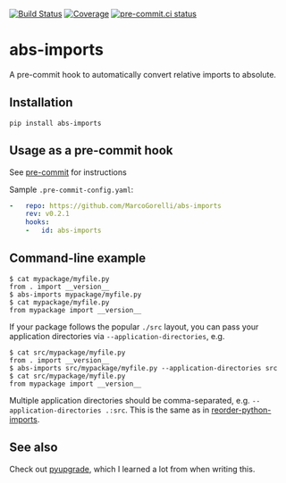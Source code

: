 [![Build Status](https://github.com/MarcoGorelli/abs-imports/workflows/tox/badge.svg)](https://github.com/MarcoGorelli/abs-imports/actions?workflow=tox)
[![Coverage](https://codecov.io/gh/MarcoGorelli/abs-imports/branch/main/graph/badge.svg)](https://codecov.io/gh/MarcoGorelli/abs-imports)
[![pre-commit.ci status](https://results.pre-commit.ci/badge/github/MarcoGorelli/abs-imports/main.svg)](https://results.pre-commit.ci/latest/github/MarcoGorelli/abs-imports/main)

abs-imports
===========

A pre-commit hook to automatically convert relative imports to absolute.

## Installation

```
pip install abs-imports
```

## Usage as a pre-commit hook

See [pre-commit](https://github.com/pre-commit/pre-commit) for instructions

Sample `.pre-commit-config.yaml`:

```yaml
-   repo: https://github.com/MarcoGorelli/abs-imports
    rev: v0.2.1
    hooks:
    -   id: abs-imports
```

## Command-line example

```console
$ cat mypackage/myfile.py
from . import __version__
$ abs-imports mypackage/myfile.py
$ cat mypackage/myfile.py
from mypackage import __version__
```

If your package follows the popular `./src` layout, you can pass your application directories via `--application-directories`, e.g.

```console
$ cat src/mypackage/myfile.py
from . import __version__
$ abs-imports src/mypackage/myfile.py --application-directories src
$ cat src/mypackage/myfile.py
from mypackage import __version__
```

Multiple application directories should be comma-separated, e.g. `--application-directories .:src`. This is the same as in [reorder-python-imports](https://github.com/asottile/reorder_python_imports).

## See also

Check out [pyupgrade](https://github.com/asottile/pyupgrade), which I learned a lot from when writing this.
